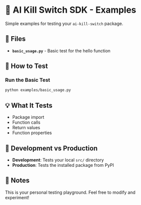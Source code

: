 # 🚀 AI Kill Switch SDK - Examples

Simple examples for testing your `ai-kill-switch` package.

## 📁 Files

- **`basic_usage.py`** - Basic test for the hello function

## 🧪 How to Test

### Run the Basic Test
```bash
python examples/basic_usage.py
```

## 💡 What It Tests

- Package import
- Function calls
- Return values
- Function properties

## 🔧 Development vs Production

- **Development**: Tests your local `src/` directory
- **Production**: Tests the installed package from PyPI

## 📝 Notes

This is your personal testing playground. Feel free to modify and experiment!
